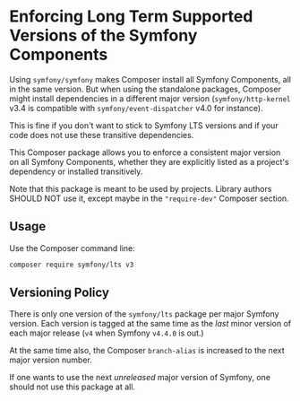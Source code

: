 Enforcing Long Term Supported Versions of the Symfony Components
================================================================

Using `symfony/symfony` makes Composer install all Symfony Components, all in
the same version. But when using the standalone packages, Composer might
install dependencies in a different major version (`symfony/http-kernel` v3.4
is compatible with `symfony/event-dispatcher` v4.0 for instance).

This is fine if you don't want to stick to Symfony LTS versions and if your
code does not use these transitive dependencies.

This Composer package allows you to enforce a consistent major version on all
Symfony Components, whether they are explicitly listed as a project's
dependency or installed transitively.

Note that this package is meant to be used by projects. Library authors SHOULD
NOT use it, except maybe in the `"require-dev"` Composer section.

Usage
-----

Use the Composer command line:

```bash
composer require symfony/lts v3
```

Versioning Policy
------------------

There is only one version of the `symfony/lts` package per major Symfony
version. Each version is tagged at the same time as the *last* minor version of
each major release (`v4` when Symfony `v4.4.0` is out.)

At the same time also, the Composer `branch-alias` is increased to the next
major version number.

If one wants to use the next *unreleased* major version of Symfony, one should
not use this package at all.
